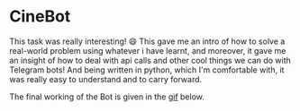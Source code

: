 # CineBot
This task was really interesting! :smile: This gave me an intro of how to solve a real-world problem using whatever i have learnt, and moreover,
it gave me an insight of how to deal with api calls and other cool things we can do with Telegram bots! And being written in python, which I'm comfortable with,
it was really easy to understand and to carry forward.

The final working of the Bot is given in the [gif](https://github.com/Be-impactful/amfoss-tasks/blob/main/task-04/task4.gif) below.
